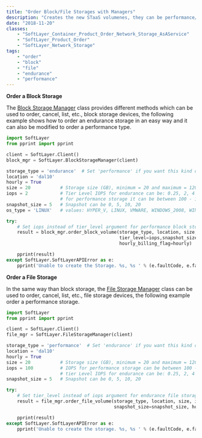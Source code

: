 ```yaml
---
title: "Order Block/File Storages with Managers"
description: "Creates the new STaaS volumenes, they can be performance/endurance file or block devices"
date: "2018-11-20"
classes: 
    - "SoftLayer_Container_Product_Order_Network_Storage_AsAService"
    - "SoftLayer_Product_Order"
    - "SoftLayer_Network_Storage"
tags:
    - "order"
    - "block"
    - "file"
    - "endurance"
    - "performance"
---
```


**Order a Block Storage**

The [Block Storage Manager](https://softlayer-python.readthedocs.io/en/latest/api/managers/block/) class provides different methods which can be used to order, cancel, list, etc., block storage devices, the following example shows how to order an endurance storage in an easy way and it can also be modified to order a performance type.

```python
import SoftLayer
from pprint import pprint

client = SoftLayer.Client()
block_mgr = SoftLayer.BlockStorageManager(client)

storage_type = 'endurance'  # Set 'performance' if you want this kind of storage
location = 'dal10'
hourly = True
size = 20           # Storage size (GB), minimum = 20 and maximum = 12000.
iops = 2            # Tier Level IOPS for endurance can be: 0.25, 2, 4 or 10, and
                    # for performance storage it can be between 100 - 1000 IOPS.
snapshot_size = 5   # Snapshot can be 0, 5, 10, 20
os_type = 'LINUX'   # values: HYPER_V, LINUX, VMWARE, WINDOWS_2008, WINDOWS_GPT, WINDOWS, XEN

try:
    # Set iops instead of tier_level argument for performance block storages.
    result = block_mgr.order_block_volume(storage_type, location, size, os_type,
                                          tier_level=iops,snapshot_size=snapshot_size,
                                          hourly_billing_flag=hourly)

    pprint(result)
except SoftLayer.SoftLayerAPIError as e:
    pprint('Unable to create the Storage. %s, %s ' % (e.faultCode, e.faultString))
```

**Order a File Storage**

In the same way than block storage, the [File Storage Manager](https://softlayer-python.readthedocs.io/en/latest/api/managers/file/) class can be used to order, cancel, list, etc., file storage devices, the following example order a performance storage.
```python
import SoftLayer
from pprint import pprint

client = SoftLayer.Client()
file_mgr = SoftLayer.FileStorageManager(client)

storage_type = 'performance'  # Set 'endurance' if you want this kind of storage
location = 'dal10'
hourly = True
size = 20           # Storage size (GB), minimum = 20 and maximum = 12000.
iops = 100          # IOPS for performance storage can be between 100 - 1000 IOPS, and
                    # tier Level IOPS for endurance can be: 0.25, 2, 4 or 10.
snapshot_size = 5   # Snapshot can be 0, 5, 10, 20

try:
    # Set tier_level instead of iops argument for endurance file storage.
    result = file_mgr.order_file_volume(storage_type, location, size, iops=iops,
                                        snapshot_size=snapshot_size, hourly_billing_flag=hourly)

    pprint(result)
except SoftLayer.SoftLayerAPIError as e:
    pprint('Unable to create the storage. %s, %s ' % (e.faultCode, e.faultString))

```
